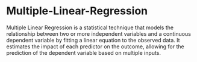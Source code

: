 # Multiple-Linear-Regression
Multiple Linear Regression is a statistical technique that models the relationship between two or more independent variables and a continuous dependent variable by fitting a linear equation to the observed data. It estimates the impact of each predictor on the outcome, allowing for the prediction of the dependent variable based on multiple inputs.
